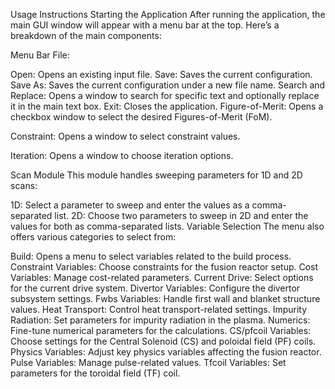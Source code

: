 Usage Instructions
Starting the Application
After running the application, the main GUI window will appear with a menu bar at the top. Here’s a breakdown of the main components:

Menu Bar
File:

Open: Opens an existing input file.
Save: Saves the current configuration.
Save As: Saves the current configuration under a new file name.
Search and Replace: Opens a window to search for specific text and optionally replace it in the main text box.
Exit: Closes the application.
Figure-of-Merit: Opens a checkbox window to select the desired Figures-of-Merit (FoM).

Constraint: Opens a window to select constraint values.

Iteration: Opens a window to choose iteration options.

Scan Module
This module handles sweeping parameters for 1D and 2D scans:

1D:
Select a parameter to sweep and enter the values as a comma-separated list.
2D:
Choose two parameters to sweep in 2D and enter the values for both as comma-separated lists.
Variable Selection
The menu also offers various categories to select from:

Build: Opens a menu to select variables related to the build process.
Constraint Variables: Choose constraints for the fusion reactor setup.
Cost Variables: Manage cost-related parameters.
Current Drive: Select options for the current drive system.
Divertor Variables: Configure the divertor subsystem settings.
Fwbs Variables: Handle first wall and blanket structure values.
Heat Transport: Control heat transport-related settings.
Impurity Radiation: Set parameters for impurity radiation in the plasma.
Numerics: Fine-tune numerical parameters for the calculations.
CS/pfcoil Variables: Choose settings for the Central Solenoid (CS) and poloidal field (PF) coils.
Physics Variables: Adjust key physics variables affecting the fusion reactor.
Pulse Variables: Manage pulse-related values.
Tfcoil Variables: Set parameters for the toroidal field (TF) coil.
